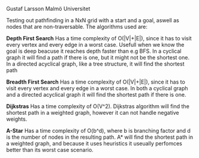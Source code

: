 Gustaf Larsson
Malmö Universitet

Testing out pathfinding in a NxN grid with a start and a goal, aswell as nodes that are non-traversable.
The algorithms used are:

**Depth First Search**
Has a time complexity of O(|V|+|E|), since it has to visit every vertex and every edge in a worst case.
Usefull when we know the goal is deep beacuse it reaches depth faster than e.g BFS.
In a cyclical graph it will find a path if there is one, but it might not be the shortest one.
In a directed acyclical graph, like a tree structure, it will find the shortest path

**Breadth First Search**
Has a time complexity of O(|V|+|E|), since it has to visit every vertex and every edge in a worst case.
In both a cyclical graph and a directed acyclical graph it will find the shortest path if there is one.

**Dijkstras**
Has a time complexity of O(V^2).
Dijkstras algorithm will find the shortest path in a weighted graph, however it can not handle negative weights.

**A-Star**
Has a time complexity of O(b^d), where b is branching factor and d is the number of nodes in the resulting path.
A* will find the shortest path in a weighted graph, and because it uses heuristics it useually perfomces better than its worst case scenario.
